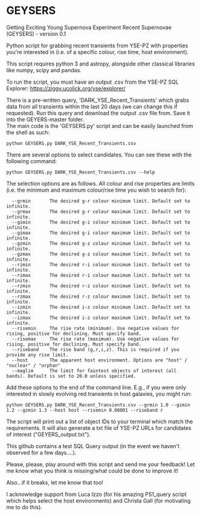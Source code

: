 # GEYSERS
Getting Exciting Young Supernova Experiment Recent Supernovae (GEYSERS) - version 0.1

Python script for grabbing recent transients from YSE-PZ with properties you're interested in (i.e. of a specific colour, rise time, host environment).

This script requires python 3 and astropy, alongside other classical libraries like numpy, scipy and pandas.

To run the script, you must have an output .csv from the YSE-PZ SQL Explorer: 
    https://ziggy.ucolick.org/yse/explorer/ 

There is a pre-written query, 'DARK_YSE_Recent_Transients' which grabs data from all transients within the last 20 days (we can change this if requested). Run this query and download the output .csv file from. Save it into the GEYERS-master folder.  
The main code is the 'GEYSERS.py' script and can be easily launched from the shell as such:

    python GEYSERS.py DARK_YSE_Recent_Transients.csv

There are several options to select candidates. You can see these with the following command:

    python GEYSERS.py DARK_YSE_Recent_Transients.csv --help

The selection options are as follows. All colour and rise properties are limits (i.e. the minimum and maximum colour/rise time you wish to search for):

      --grmin       The desired g-r colour minimum limit. Default set to infinite.
      --grmax       The desired g-r colour maximum limit. Default set to infinite.
      --gimin       The desired g-i colour minimum limit. Default set to infinite.
      --gimax       The desired g-i colour maximum limit. Default set to infinite.
      --gzmin       The desired g-z colour minimum limit. Default set to infinite.
      --gzmax       The desired g-z colour maximum limit. Default set to infinite.
      --rimin       The desired r-i colour minimum limit. Default set to infinite.
      --rimax       The desired r-i colour maximum limit. Default set to infinite.
      --rzmin       The desired r-z colour minimum limit. Default set to infinite.
      --rzmax       The desired r-z colour maximum limit. Default set to infinite.
      --izmin       The desired i-z colour minimum limit. Default set to infinite.
      --izmax       The desired i-z colour maximum limit. Default set to infinite.
      --risemin     The rise rate (minimum). Use negative values for rising, positive for declining. Must specify band.
      --risemax     The rise rate (maximum). Use negative values for rising, positive for declining. Must specify band.
      --riseband    The rise band (g,r,i,z). This is required if you provide any rise limit.
      --host        The apparent host environment. Options are "host" / "nuclear" / "orphan"
      --maglim      The limit for faintest objects of interest (all bands). Default is set to 20.0 unless specified.
  

Add these options to the end of the command line. E.g., if you were only interested in slowly evolving red transients in host galaxies, you might run:

    python GEYSERS.py DARK_YSE_Recent_Transients.csv --grmin 1.0 --gimin 1.2 --gzmin 1.3 --host host --risemin 0.00001 --riseband r

The script will print out a list of object IDs to your terminal which match the requirements. It will also generate a txt file of YSE-PZ URLs for candidates of interest ("GEYERS_output.txt").

This github contains a test SQL Query output (in the event we haven't observed for a few days....).

Please, please, play around with this script and send me your feedback! Let me know what you think is missing/what could be done to improve it!

Also...if it breaks, let me know that too!

I acknowledge support from Luca Izzo (for his amazing PS1_query script which helps select the host environments) and Christa Gall (for motivating me to do this).
